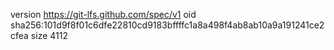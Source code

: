 version https://git-lfs.github.com/spec/v1
oid sha256:101d9f8f01c6dfe22810cd9183bffffc1a8a498f4ab8ab10a9a191241ce2cfea
size 4112
